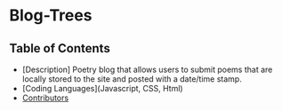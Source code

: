 # Blog-Trees
  ## Table of Contents
  * [Description] Poetry blog that allows users to submit poems that are locally stored to the site and posted with a date/time stamp.
  * [Coding Languages](Javascript, CSS, Html)
  * [Contributors]()
    

